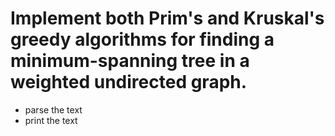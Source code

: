 # Implement both Prim's and Kruskal's greedy algorithms for finding a minimum-spanning tree in a weighted undirected graph.


- parse the text
- print the text

